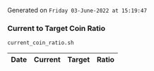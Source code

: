 Generated on `Friday 03-June-2022 at 15:19:47`

### Current to Target Coin Ratio
`current_coin_ratio.sh`

Date|Current|Target|Ratio
---|---|---|---
